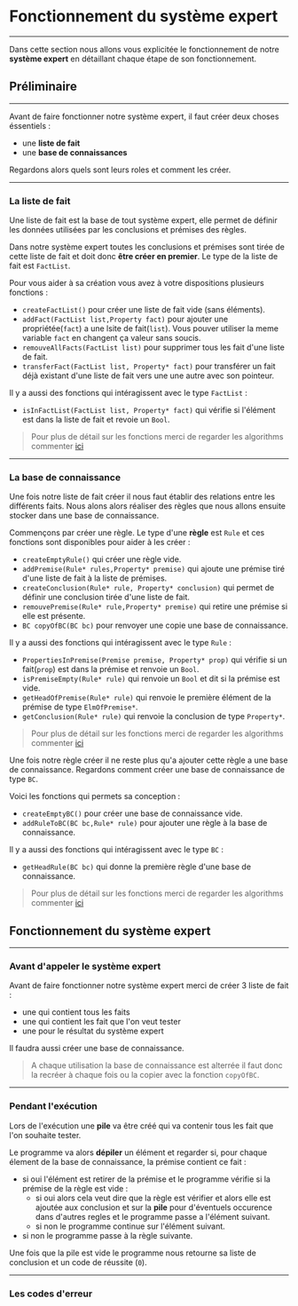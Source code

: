 # Fonctionnement du système expert

---
Dans cette section nous allons vous explicitée le fonctionnement de notre **système expert** en détaillant chaque étape de son fonctionnement.


## Préliminaire

---
Avant de faire fonctionner notre système expert, il faut créer deux choses éssentiels :
* une **liste de fait**
* une **base de connaissances**


Regardons alors quels sont leurs roles et comment les créer.

---
### La **liste de fait**

Une liste de fait est la base de tout système expert, elle permet de définir les données utilisées par les conclusions et prémises des règles. 

Dans notre système expert toutes les conclusions et prémises sont tirée de cette liste de fait et doit donc **être créer en premier**. Le type de la liste de fait est `FactList`.

Pour vous aider à sa création vous avez à votre dispositions plusieurs fonctions :
* `createFactList()` pour créer une liste de fait vide (sans éléments).
*  `addFact(FactList list,Property fact)` pour ajouter une propriétée(`fact`) a une lsite de fait(`list`). Vous pouver utiliser la meme variable `fact` en changent ça valeur sans soucis.
*  `remouveAllFacts(FactList list)` pour supprimer tous les fait d'une liste de fait.
*  `transferFact(FactList list, Property* fact)` pour transférer un fait déjà existant d'une liste de fait vers une une autre avec son pointeur.

Il y a aussi des fonctions qui intéragissent avec le type `FactList` :
* `isInFactList(FactList list, Property* fact)` qui vérifie si l'élément est dans la liste de fait et revoie un `Bool`. 

>Pour plus de détail sur les fonctions merci de regarder les algorithms commenter [ici](Alogrithm.md)

---
### La **base de connaissance**

Une fois notre liste de fait créer il nous faut établir des relations entre les différents faits. Nous alons alors réaliser des règles que nous allons ensuite stocker dans une base de connaissance.

Commençons par créer une règle. Le type d'une **règle** est `Rule` et ces fonctions sont disponibles pour aider à les créer :
* `createEmptyRule()` qui créer une règle vide.
* `addPremise(Rule* rules,Property* premise)` qui ajoute une prémise tiré d'une liste de fait à la liste de prémises.
* `createConclusion(Rule* rule, Property* conclusion)` qui permet de définir une conclusion tirée d'une liste de fait.
* `remouvePremise(Rule* rule,Property* premise)` qui retire une prémise si elle est présente.
* `BC copyOfBC(BC bc)` pour renvoyer une copie une base de connaissance.

Il y a aussi des fonctions qui intéragissent avec le type `Rule` :
* `PropertiesInPremise(Premise premise, Property* prop)` qui vérifie si un fait(`prop`) est dans la prémise et renvoie un `Bool`.
* `isPremiseEmpty(Rule* rule)` qui renvoie un `Bool` et dit si la prémise est vide.
* `getHeadOfPremise(Rule* rule)` qui renvoie le première élément de la prémise de type `ElmOfPremise*`.
* `getConclusion(Rule* rule)` qui renvoie la conclusion de type `Property*`.

>Pour plus de détail sur les fonctions merci de regarder les algorithms commenter [ici](Alogrithm.md)

Une fois notre règle créer il ne reste plus qu'a ajouter cette règle a une base de connaissance. Regardons comment créer une base de connaissance de type `BC`.

Voici les fonctions qui permets sa conception :
* `createEmptyBC()` pour créer une base de connaissance vide.
* `addRuleToBC(BC bc,Rule* rule)` pour ajouter une règle à la base de connaissance.

Il y a aussi des fonctions qui intéragissent avec le type `BC` :
* `getHeadRule(BC bc)` qui donne la première règle d'une base de connaissance.

>Pour plus de détail sur les fonctions merci de regarder les algorithms commenter [ici](Alogrithm.md)

## Fonctionnement du système expert

---
### Avant d'appeler le système expert

Avant de faire fonctionner notre système expert merci de créer 3 liste de fait :
* une qui contient tous les faits
* une qui contient les fait que l'on veut tester
* une pour le résultat du système expert 

Il faudra aussi créer une base de connaissance.

>A chaque utilisation la base de connaissance est alterrée il faut donc la recréer à chaque fois ou la copier avec la fonction `copyOfBC`.

---
### Pendant l'exécution

Lors de l'exécution une **pile** va être créé qui va contenir tous les fait que l'on souhaite tester. 

Le programme va alors **dépiler** un élément et regarder si, pour chaque élement de la base de connaissance, la prémise contient ce fait :
* si oui l'élément est retirer de la prémise et le programme vérifie si la prémise de la règle est vide :
    * si oui alors cela veut dire que la règle est vérifier et alors elle est ajoutée aux conclusion et sur la **pile** pour d'éventuels occurence dans d'autres regles et le programme passe a l'élément suivant.
    * si non le programme continue sur l'élément suivant.
* si non le programme passe à la règle suivante.

Une fois que la pile est vide le programme nous retourne sa liste de conclusion et un code de réussite (`0`).

---
### Les codes d'erreur



